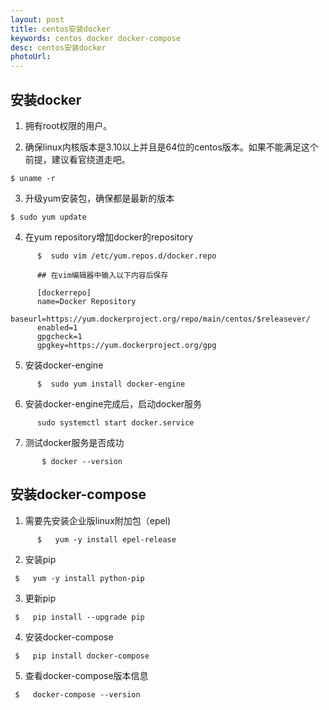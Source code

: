 ```yaml
---
layout: post
title: centos安装docker
keywords: centos docker docker-compose
desc: centos安装docker
photoUrl:
---
```



## 安装docker

1. 拥有root权限的用户。

2. 确保linux内核版本是3.10以上并且是64位的centos版本。如果不能满足这个前提，建议看官绕道走吧。
```
$ uname -r
```


3. 升级yum安装包，确保都是最新的版本
```
$ sudo yum update
```

4. 在yum repository增加docker的repository
```
      $  sudo vim /etc/yum.repos.d/docker.repo

      ## 在vim编辑器中输入以下内容后保存

      [dockerrepo]
      name=Docker Repository
      baseurl=https://yum.dockerproject.org/repo/main/centos/$releasever/
      enabled=1
      gpgcheck=1
      gpgkey=https://yum.dockerproject.org/gpg
```

5. 安装docker-engine
```
      $  sudo yum install docker-engine
```

6. 安装docker-engine完成后，启动docker服务
```	
      sudo systemctl start docker.service
```

7.  测试docker服务是否成功
```
	   $ docker --version
```

## 安装docker-compose

1. 需要先安装企业版linux附加包（epel)
```
      $   yum -y install epel-release
```

2. 安装pip
```
 $   yum -y install python-pip
```

3. 更新pip
```
 $   pip install --upgrade pip
```

4. 安装docker-compose
```
 $   pip install docker-compose
```

5. 查看docker-compose版本信息
```
 $   docker-compose --version
```